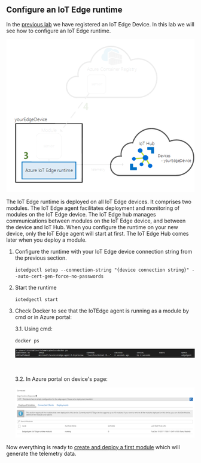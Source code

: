 ## Configure an IoT Edge runtime



In the [previous lab](/Lab%202%20-%20Register%20an%20IoT%20Edge%20Device) we have registered an IoT Edge Device. In this lab we will see how to configure an IoT Edge runtime.

<img src="../img/lab_3_0.png" alt="">

 

The IoT Edge runtime is deployed on all IoT Edge devices. It comprises two modules. The IoT Edge agent facilitates deployment and monitoring of modules on the IoT Edge device. The IoT Edge hub manages communications between modules on the IoT Edge device, and between the device and IoT Hub. When you configure the runtime on your new device, only the IoT Edge agent will start at first. The IoT Edge Hub comes later when you deploy a module.

 

1. Configure the runtime with your IoT Edge device connection string from the previous section.

   `iotedgectl setup --connection-string "{device connection string}" --auto-cert-gen-force-no-passwords`

2. Start the runtime

   `iotedgectl start`

3. Check Docker to see that the IoTEdge agent is running as a module by cmd or in Azure portal:

   3.1. Using cmd:

   `docker ps`

   <img src="../img/lab_3_1.png" alt="">

   ​

   3.2. In Azure portal on device's page:

   <img src="../img/lab_3_2.png" alt="">



Now everything is ready to [create and deploy a first module](/Lab%204%20-%20Create%20and%20deploy%20a%20module%20which%20will%20generate%20telemetry%20data) which will generate the telemetry data.